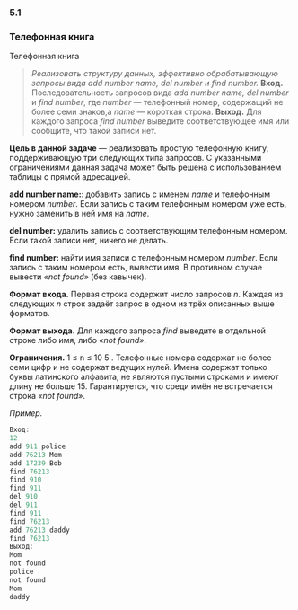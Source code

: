 <h3>5.1</h3>
<h3>Телефонная книга</h3>
Телефонная книга

>*Реализовать структуру данных, эффективно обрабатывающую запросы вида add number name, del number и find number.*
>**Вход.** Последовательность запросов вида *add number name,* *del number* и *find number*, где *number* — телефонный номер, содержащий не более семи знаков,а *name* — короткая строка.
>**Выход.** Для каждого запроса *find number* выведите соответствующее имя или сообщите, что такой записи нет.

**Цель в данной задаче** — реализовать простую телефонную книгу, поддерживающую три следующих типа запросов. С указанными ограничениями данная задача может быть решена с использованием таблицы с прямой адресацией.

**add number name:**: добавить запись с именем *name* и телефонным номером *number*. Если запись с таким телефонным номером уже есть, нужно заменить в ней имя на *name*.

**del number:** удалить запись с соответствующим телефонным номером. Если такой записи нет, ничего не делать.

**find number:** найти имя записи с телефонным номером *number*. Если запись с таким номером есть, вывести имя. В противном случае вывести *«not found»* (без кавычек).

**Формат входа.** Первая строка содержит число запросов *n*. Каждая из следующих *n* строк задаёт запрос в одном из трёх описанных выше форматов.

**Формат выхода.** Для каждого запроса *find* выведите в отдельной строке либо имя, либо *«not found»*.

**Ограничения.** 1 ≤ n ≤ 10 5 . Телефонные номера содержат не более
семи цифр и не содержат ведущих нулей. Имена содержат только
буквы латинского алфавита, не являются пустыми строками и
имеют длину не больше 15. Гарантируется, что среди имён не
встречается строка *«not found»*.

*Пример.*
```java
Вход:
12
add 911 police
add 76213 Mom
add 17239 Bob
find 76213
find 910
find 911
del 910
del 911
find 911
find 76213
add 76213 daddy
find 76213
Выход:
Mom
not found
police
not found
Mom
daddy
```
